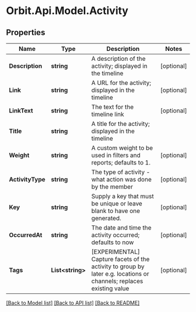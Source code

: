 # Orbit.Api.Model.Activity
## Properties

Name | Type | Description | Notes
------------ | ------------- | ------------- | -------------
**Description** | **string** | A description of the activity; displayed in the timeline | [optional] 
**Link** | **string** | A URL for the activity; displayed in the timeline | [optional] 
**LinkText** | **string** | The text for the timeline link | [optional] 
**Title** | **string** | A title for the activity; displayed in the timeline | 
**Weight** | **string** | A custom weight to be used in filters and reports; defaults to 1. | [optional] 
**ActivityType** | **string** | The type of activity - what action was done by the member | [optional] 
**Key** | **string** | Supply a key that must be unique or leave blank to have one generated. | [optional] 
**OccurredAt** | **string** | The date and time the activity occurred; defaults to now | [optional] 
**Tags** | **List&lt;string&gt;** | [EXPERIMENTAL] Capture facets of the activity to group by later e.g. locations or channels; replaces existing value | [optional] 

[[Back to Model list]](../README.md#documentation-for-models) [[Back to API list]](../README.md#documentation-for-api-endpoints) [[Back to README]](../README.md)

